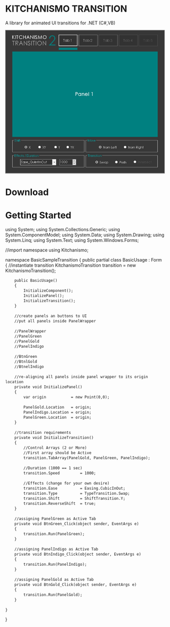# KITCHANISMO TRANSITION

A library for animated UI transitions for .NET (C#,VB)

<div align="center">
<img src="pic.png"/>
</div>

# Download

# Getting Started

using System;
using System.Collections.Generic;
using System.ComponentModel;
using System.Data;
using System.Drawing;
using System.Linq;
using System.Text;
using System.Windows.Forms;

//import namespace
using Kitchanismo;

namespace BasicSampleTransition
{
    public partial class BasicUsage : Form
    {
        //instantiate transition
        KitchanismoTransition transition = new KitchanismoTransition();

        public BasicUsage()
        {
            InitializeComponent();
            InitializePanel();
            InitializeTransition();
        }

        //create panels an buttons to UI
        //put all panels inside PanelWrapper

        //PanelWrapper
        //PanelGreen
        //PanelGold
        //PanelIndigo

        //BtnGreen
        //BtnlGold
        //BtnelIndigo

        //re-aligning all panels inside panel wrapper to its origin location
        private void InitializePanel()
        {
            var origin           = new Point(0,0);

            PanelGold.Location   = origin;
            PanelIndigo.Location = origin;
            PanelGreen.Location  = origin;
        }

        //transition requirements
        private void InitializeTransition()
        {
            //Control Arrays (2 or More)
            //First array should be Active
            transition.TabArray(PanelGold, PanelGreen, PanelIndigo);

            //Duration (1000 == 1 sec)
            transition.Speed         = 1000;
         
            //Effects (change for your own desire)
            transition.Ease          = Easing.CubicInOut;
            transition.Type          = TypeTransition.Swap;
            transition.Shift         = ShiftTransition.Y;
            transition.ReverseShift  = true;
        }

        //assigning PanelGreen as Active Tab
        private void BtnGreen_Click(object sender, EventArgs e)
        {
            transition.Run(PanelGreen);
        }

        //assigning PanelIndigo as Active Tab
        private void BtnIndigo_Click(object sender, EventArgs e)
        {
            transition.Run(PanelIndigo);
        }

        //assigning PanelGold as Active Tab
        private void BtnGold_Click(object sender, EventArgs e)
        {
            transition.Run(PanelGold);
        }

    }
}
